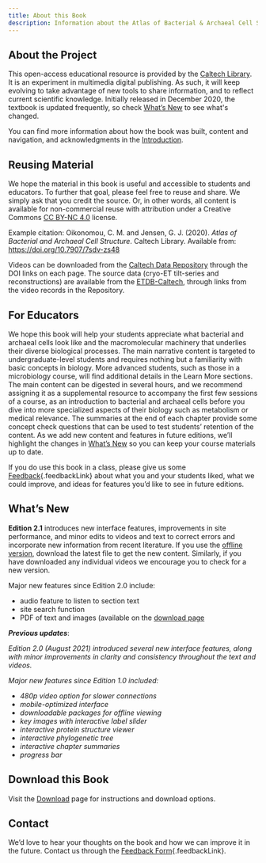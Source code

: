 ```yaml
---
title: About this Book
description: Information about the Atlas of Bacterial & Archaeal Cell Structure, including how to reuse the open-access material and resources for educators
---
```

## About the Project

This open-access educational resource is provided by the [Caltech Library](https://www.library.caltech.edu/). It is an experiment in multimedia digital publishing. As such, it will keep evolving to take advantage of new tools to share information, and to reflect current scientific knowledge. Initially released in December 2020, the textbook is updated frequently, so check [What’s New](#WhatsNew) to see what's changed.

You can find more information about how the book was built, content and navigation, and acknowledgments in the [Introduction](introduction.html).


## Reusing Material

We hope the material in this book is useful and accessible to students and educators. To further that goal, please feel free to reuse and share. We simply ask that you credit the source. Or, in other words, all content is available for non-commercial reuse with attribution under a Creative Commons [CC BY-NC 4.0](https://creativecommons.org/licenses/by-nc/4.0/) license. 

Example citation:
Oikonomou, C. M. and Jensen, G. J. (2020). *Atlas of Bacterial and Archaeal Cell Structure*. Caltech Library. Available from: https://doi.org/10.7907/7sdv-zs48

Videos can be downloaded from the [Caltech Data Repository](https://data.caltech.edu/) through the DOI links on each page. The source data (cryo-ET tilt-series and reconstructions) are available from the [ETDB-Caltech](https://etdb.caltech.edu/), through links from the video records in the Repository.


## For Educators

We hope this book will help your students appreciate what bacterial and archaeal cells look like and the macromolecular machinery that underlies their diverse biological processes. The main narrative content is targeted to undergraduate-level students and requires nothing but a familiarity with basic concepts in biology. More advanced students, such as those in a microbiology course, will find additional details in the Learn More sections. The main content can be digested in several hours, and we recommend assigning it as a supplemental resource to accompany the first few sessions of a course, as an introduction to bacterial and archaeal cells before you dive into more specialized aspects of their biology such as metabolism or medical relevance. The summaries at the end of each chapter provide some concept check questions that can be used to test students’ retention of the content. As we add new content and features in future editions, we’ll highlight the changes in [What’s New](#WhatsNew) so you can keep your course materials up to date. 

If you do use this book in a class, please give us some [Feedback](#feedbackForm){.feedbackLink} about what you and your students liked, what we could improve, and ideas for features you’d like to see in future editions. 


## What’s New

**Edition 2.1** introduces new interface features, improvements in site performance, and minor edits to videos and text to correct errors and incorporate new information from recent literature. If you use the [offline version](download.html), download the latest file to get the new content. Similarly, if you have downloaded any individual videos we encourage you to check for a new version.


Major new features since Edition 2.0 include:
- audio feature to listen to section text
- site search function
- PDF of text and images (available on the [download page](download.html)

***Previous updates***:

*Edition 2.0 (August 2021) introduced several new interface features, along with minor improvements in clarity and consistency throughout the text and videos.*

*Major new features since Edition 1.0 included:*
- *480p video option for slower connections*
- *mobile-optimized interface*
- *downloadable packages for offline viewing*
- *key images with interactive label slider*
- *interactive protein structure viewer*
- *interactive phylogenetic tree*
- *interactive chapter summaries*
- *progress bar*


## Download this Book

Visit the [Download](download.html) page for instructions and download options.


## Contact

We’d love to hear your thoughts on the book and how we can improve it in the future. Contact us through the [Feedback Form](#feedbackForm){.feedbackLink}.
